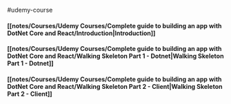 #udemy-course

#### [[notes/Courses/Udemy Courses/Complete guide to building an app with DotNet Core and React/Introduction|Introduction]]

#### [[notes/Courses/Udemy Courses/Complete guide to building an app with DotNet Core and React/Walking Skeleton Part 1 - Dotnet|Walking Skeleton Part 1 - Dotnet]]

#### [[notes/Courses/Udemy Courses/Complete guide to building an app with DotNet Core and React/Walking Skeleton Part 2 - Client|Walking Skeleton Part 2 - Client]]